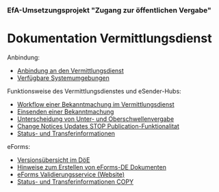 ### EfA-Umsetzungsprojekt "Zugang zur öffentlichen Vergabe"
# Dokumentation Vermittlungsdienst
Anbindung:
  - [Anbindung an den Vermittlungsdienst](Connection_to_mediator.md)
  - [Verfügbare Systemumgebungen](Development_environments.md)

Funktionsweise des Vermittlungsdienstes und eSender-Hubs: 
- [Workflow einer Bekanntmachung im Vermittlungsdienst](Workflow.md)
- [Einsenden einer Bekanntmachung](/documentation/send_notice.md)
- [Unterscheidung von Unter- und Oberschwellenvergabe](/documentation/Ober-oder_unterschwellenvergabe.md)
- [Change Notices Updates STOP Publication-Funktionalitat](/documentation/STOPupdatechangenotices.md)
- [Status- und Transferinformationen](Status_information.md)


eForms: 
- [Versionsübersicht im DöE](eForms_support.md)
- [Hinweise zum Erstellen von eForms-DE Dokumenten](eForms_Erstellung.md)
- [eForms Validierungsservice (Website)](Validator.md)
- [Status- und Transferinformationen COPY](Status_information.md)

<br><br>
